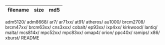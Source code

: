 filename|size|md5
--------|----|---
adm5120/
adm8668/
ar7/
ar71xx/
at91/
atheros/
au1000/
brcm2708/
brcm47xx/
brcm63xx/
cns3xxx/
cobalt/
ep93xx/
ixp4xx/
kirkwood/
lantiq/
malta/
mcs814x/
mpc52xx/
mpc83xx/
omap4/
orion/
ppc40x/
ramips/
x86/
xburst/
README        
